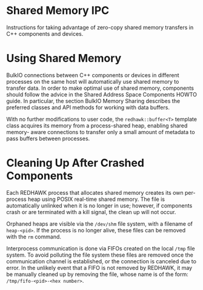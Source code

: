 # Shared Memory IPC
Instructions for taking advantage of zero-copy shared memory transfers in C++
components and devices.

Using Shared Memory
===================

BulkIO connections between C++ components or devices in different processes
on the same host will automatically use shared memory to transfer data.
In order to make optimal use of shared memory, components should follow the
advice in the Shared Address Space Components HOWTO guide. In particular, the
section BulkIO Memory Sharing describes the preferred classes and API methods
for working with data buffers.

With no further modifications to user code, the `redhawk::buffer<T>` template
class acquires its memory from a process-shared heap, enabling shared memory-
aware connections to transfer only a small amount of metadata to pass buffers
between processes.

Cleaning Up After Crashed Components
====================================
Each REDHAWK process that allocates shared memory creates its own per-process
heap using POSIX real-time shared memory. The file is automatically unlinked
when it is no longer in use; however, if components crash or are terminated
with a kill signal, the clean up will not occur.

Orphaned heaps are visible via the `/dev/shm` file system, with a filename of
`heap-<pid>`. If the process is no longer alive, these files can be removed
with the `rm` command.

Interprocess communication is done via FIFOs created on the local `/tmp` file
system. To avoid polluting the file system these files are removed once the
communication channel is established, or the connection is canceled due to
error. In the unlikely event that a FIFO is not removed by REDHAWK, it may be
manually cleaned up by removing the file, whose name is of the form:
`/tmp/fifo-<pid>-<hex number>`.
